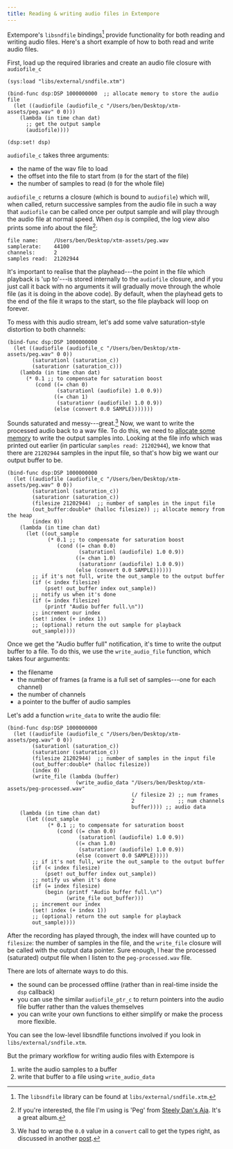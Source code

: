 ```yaml
---
title: Reading & writing audio files in Extempore
---
```


Extempore's `libsndfile` bindings[^1] provide functionality for both reading and
writing audio files. Here's a short example of how to both read and write audio
files.

First, load up the required libraries and create an audio file closure with
`audiofile_c`

~~~~ sourceCode
(sys:load "libs/external/sndfile.xtm")

(bind-func dsp:DSP 1000000000  ;; allocate memory to store the audio file
  (let ((audiofile (audiofile_c "/Users/ben/Desktop/xtm-assets/peg.wav" 0 0)))
    (lambda (in time chan dat)
      ;; get the output sample
      (audiofile))))

(dsp:set! dsp)  
~~~~

`audiofile_c` takes three arguments:

-   the name of the wav file to load
-   the offset into the file to start from (`0` for the start of the file)
-   the number of samples to read (`0` for the whole file)

`audiofile_c` returns a closure (which is bound to `audiofile`) which will, when
called, return successive samples from the audio file in such a way that
`audiofile` can be called once per output sample and will play through the audio
file at normal speed. When `dsp` is compiled, the log view also prints some info
about the file[^2]:

~~~~ sourceCode
file name:     /Users/ben/Desktop/xtm-assets/peg.wav
samplerate:    44100
channels:      2
samples read:  21202944
~~~~

It's important to realise that the playhead---the point in the file which playback
is 'up to'---is stored internally to the `audiofile` closure, and if you just call
it back with no arguments it will gradually move through the whole file (as it
is doing in the above code). By default, when the playhead gets to the end of
the file it wraps to the start, so the file playback will loop on forever.

To mess with this audio stream, let's add some valve saturation-style distortion
to both channels:

~~~~ sourceCode
(bind-func dsp:DSP 1000000000
  (let ((audiofile (audiofile_c "/Users/ben/Desktop/xtm-assets/peg.wav" 0 0))
        (saturationl (saturation_c))
        (saturationr (saturation_c)))
    (lambda (in time chan dat)
      (* 0.1 ;; to compensate for saturation boost
         (cond ((= chan 0)
                (saturationl (audiofile) 1.0 0.9))
               ((= chan 1)
                (saturationr (audiofile) 1.0 0.9))
               (else (convert 0.0 SAMPLE)))))))
~~~~

Sounds saturated and messy---great.[^3] Now, we want to write the processed
audio back to a wav file. To do this, we need to [allocate some
memory](2012-08-17-memory-management-in-extempore.org) to write the output
samples into. Looking at the file info which was printed out earlier (in
particular `samples read: 21202944`), we know that there are `21202944` samples
in the input file, so that's how big we want our output buffer to be.

~~~~ sourceCode
(bind-func dsp:DSP 1000000000
  (let ((audiofile (audiofile_c "/Users/ben/Desktop/xtm-assets/peg.wav" 0 0))
        (saturationl (saturation_c))
        (saturationr (saturation_c))
        (filesize 21202944)  ;; number of samples in the input file
        (out_buffer:double* (halloc filesize)) ;; allocate memory from the heap
        (index 0))
    (lambda (in time chan dat)
      (let ((out_sample
             (* 0.1 ;; to compensate for saturation boost
                (cond ((= chan 0.0)
                       (saturationl (audiofile) 1.0 0.9))
                      ((= chan 1.0)
                       (saturationr (audiofile) 1.0 0.9))
                      (else (convert 0.0 SAMPLE))))))
        ;; if it's not full, write the out_sample to the output buffer
        (if (< index filesize)
            (pset! out_buffer index out_sample))
        ;; notify us when it's done
        (if (= index filesize)
            (printf "Audio buffer full.\n"))
        ;; increment our index
        (set! index (+ index 1))
        ;; (optional) return the out sample for playback
        out_sample))))
~~~~

Once we get the "Audio buffer full" notification, it's time to write the output
buffer to a file. To do this, we use the `write_audio_file` function, which
takes four arguments:

-   the filename
-   the number of frames (a frame is a full set of samples---one for each
    channel)
-   the number of channels
-   a pointer to the buffer of audio samples

Let's add a function `write_data` to write the audio file:

~~~~ sourceCode
(bind-func dsp:DSP 1000000000
  (let ((audiofile (audiofile_c "/Users/ben/Desktop/xtm-assets/peg.wav" 0 0))
        (saturationl (saturation_c))
        (saturationr (saturation_c))
        (filesize 21202944)  ;; number of samples in the input file
        (out_buffer:double* (halloc filesize))
        (index 0)
        (write_file (lambda (buffer)
                      (write_audio_data "/Users/ben/Desktop/xtm-assets/peg-processed.wav"
                                        (/ filesize 2) ;; num frames
                                        2              ;; num channels
                                        buffer)))) ;; audio data
    (lambda (in time chan dat)
      (let ((out_sample
             (* 0.1 ;; to compensate for saturation boost
                (cond ((= chan 0.0)
                       (saturationl (audiofile) 1.0 0.9))
                      ((= chan 1.0)
                       (saturationr (audiofile) 1.0 0.9))
                      (else (convert 0.0 SAMPLE)))))
        ;; if it's not full, write the out_sample to the output buffer
        (if (< index filesize)
            (pset! out_buffer index out_sample))
        ;; notify us when it's done
        (if (= index filesize)
            (begin (printf "Audio buffer full.\n")
                   (write_file out_buffer)))
        ;; increment our index
        (set! index (+ index 1))
        ;; (optional) return the out sample for playback
        out_sample))))
~~~~

After the recording has played through, the index will have counted up to
`filesize`: the number of samples in the file, and the `write_file` closure will
be called with the output data pointer. Sure enough, I hear the processed
(saturated) output file when I listen to the `peg-processed.wav` file.

There are lots of alternate ways to do this.

-   the sound can be processed offline (rather than in real-time inside the
    `dsp` callback)
-   you can use the similar `audiofile_ptr_c` to return pointers into the audio
    file buffer rather than the values themselves
-   you can write your own functions to either simplify or make the process more
    flexible.

You can see the low-level libsndfile functions involved if you look in
`libs/external/sndfile.xtm`.

But the primary workflow for writing audio files with Extempore is

1.  write the audio samples to a buffer
2.  write that buffer to a file using `write_audio_data`

[^1]: The `libsndfile` library can be found at `libs/external/sndfile.xtm`.

[^2]:
    If you're interested, the file I'm using is 'Peg' from [Steely Dan's
    Aja](http://www.rollingstone.com/music/lists/500-greatest-albums-of-all-time-20120531/steely-dan-aja-20120524).
    It's a great album.

[^3]:
    We had to wrap the `0.0` value in a `convert` call to get the types right,
    as discussed in another
    [post](2013-11-15-changing-from-doubles-to-floats-in-audio_dsp.org).
